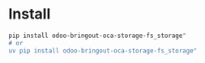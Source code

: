 # Install

```bash
pip install odoo-bringout-oca-storage-fs_storage"
# or
uv pip install odoo-bringout-oca-storage-fs_storage"
```
